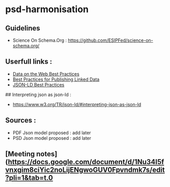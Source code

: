 # psd-harmonisation

## Guidelines 
- Science On Schema.Org : https://github.com/ESIPFed/science-on-schema.org/

## Userfull links : 
- [Data on the Web Best Practices](https://www.w3.org/TR/dwbp/)
- [Best Practices for Publishing Linked Data](https://www.w3.org/TR/ld-bp/)
- [JSON-LD Best Practices](https://w3c.github.io/json-ld-bp/)

## Interpreting json as json-ld : 
- https://www.w3.org/TR/json-ld/#interpreting-json-as-json-ld

## Sources : 
- PDF Json model proposed : add later
- PSD Json model proposed : add later

## [Meeting notes](https://docs.google.com/document/d/1Nu34I5fvnxgim8ciYic2noLijENgwoGUV0Fpvndmk7s/edit?pli=1&tab=t.0
